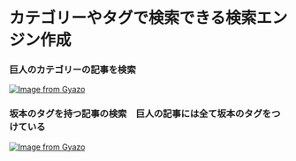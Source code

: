 # カテゴリーやタグで検索できる検索エンジン作成

### 巨人のカテゴリーの記事を検索
[![Image from Gyazo](https://i.gyazo.com/19b746cde43407742b96aefb9e6d6037.gif)](https://gyazo.com/19b746cde43407742b96aefb9e6d6037)

### 坂本のタグを持つ記事の検索　巨人の記事には全て坂本のタグをつけている
[![Image from Gyazo](https://i.gyazo.com/f397934dd8aa56dd717ca0fa9a8ff4f0.gif)](https://gyazo.com/f397934dd8aa56dd717ca0fa9a8ff4f0)

